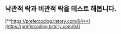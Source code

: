 ## 낙관적 락과 비관적 락을 테스트 해봅니다.
[**https://prefercoding.tistory.com/64**](https://prefercoding.tistory.com/64)
